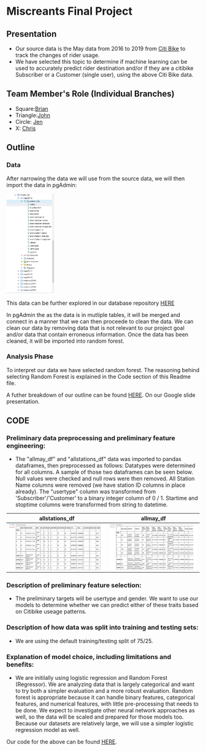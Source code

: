 # Miscreants Final Project #

## Presentation ##
- Our source data is the May data from 2016 to 2019 from [Citi Bike](https://s3.amazonaws.com/tripdata/index.html) to track the changes of rider usage.
- We have selected this topic to determine if machine learning can be used to accurately predict rider destination and/or if they are a citibike Subscriber or a Customer (single user), using the above Citi Bike data. 

## Team Member's Role (Individual Branches) ##
- Square:[Brian](https://github.com/sheepesq/Final_Project/tree/sheepesq_branch)
- Triangle:[John](https://github.com/sheepesq/Final_Project/tree/JohnRamonetti_branch)  
- Circle: [Jen](https://github.com/sheepesq/Final_Project/tree/azarowj_branch)
- X: [Chris](https://github.com/sheepesq/Final_Project/tree/cgruns4_branch)

## Outline ## 

###  Data  ### 
After narrowing the data we will use from the source data, we will then import the data in pgAdmin:

<img src = "https://raw.githubusercontent.com/sheepesq/Final_Project/sheepesq_branch/pictures/pg_admin.png" width = "125" height = "260">

This data can be further explored in our database repository [HERE](https://github.com/sheepesq/Final_Project/tree/azarowj_branch/Database) 

In pgAdmin the as the data is in mutliple tables, it will be merged and connect in a manner that we can then proceede to clean the data. We can clean our data by removing data that is not relevant to our project goal and/or data that contain erroneous information. Once the data has been cleaned, it will be imported into random forest. 

### Analysis Phase ###
To interpret our data we have selected random forest. The reasoning behind selecting Random Forest is explained in the Code section of this Readme file. 

A futher breakdown of our outline can be found [HERE](https://docs.google.com/presentation/d/1R1OLPFjdf9XXZaw83_yAC0UdfwkrlQ2RYni-C662-nk/edit#slide=id.p). On our Google slide presentation.

## CODE ##
### Preliminary data preprocessing and preliminary feature engineering: ###
  - The "allmay_df" and "allstations_df" data was imported to pandas dataframes, then preprocessed as follows: Datatypes were determined for all columns. A sample of those two dataframes can be seen below. Null values were checked and null rows were then removed.  All Station Name columns were removed (we have station ID columns in place already).  The "usertype" column was transformed from 'Subscriber'/'Customer' to a binary integer column of  0 / 1.  Startime and stoptime columns were transformed from string to datetime.


allstations_df             |  allmay_df
:-------------------------:|:-------------------------:
![](https://github.com/sheepesq/Final_Project/blob/sheepesq_branch/pictures/allstations_df.png)   |  ![](https://github.com/sheepesq/Final_Project/blob/sheepesq_branch/pictures/Allmay_DF.png)

  
### Description of preliminary feature selection: ###
  - The preliminary targets will be usertype and gender.  We want to use our models to determine whether we can predict either of these traits based on Citibike useage patterns.

### Description of how data was split into training and testing sets: ###
  - We are using the default training/testing split of 75/25.

### Explanation of model choice, including limitations and benefits: ###
  - We are initilally using logistic regression and Random Forest (Regressor).  We are analyzing data that is largely categorical and want to try both a simpler evaluation and a more robust evaluation.  Random forest is appropriate because it can handle binary features, categorical features, and numerical features, with little pre-processing that needs to be done.  We expect to investigate other neural network approaches as well, so the data will be scaled and prepared for those models too.  Because our datasets are relatively large, we will use a simpler logistic regression model as well.

Our code for the above can be found [HERE](https://github.com/sheepesq/Final_Project/blob/JohnRamonetti_branch/Citibike_project-Copy1.ipynb). 



